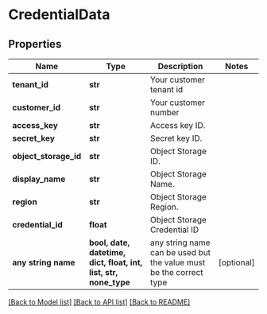 # CredentialData


## Properties
Name | Type | Description | Notes
------------ | ------------- | ------------- | -------------
**tenant_id** | **str** | Your customer tenant id | 
**customer_id** | **str** | Your customer number | 
**access_key** | **str** | Access key ID. | 
**secret_key** | **str** | Secret key ID. | 
**object_storage_id** | **str** | Object Storage ID. | 
**display_name** | **str** | Object Storage Name. | 
**region** | **str** | Object Storage Region. | 
**credential_id** | **float** | Object Storage Credential ID | 
**any string name** | **bool, date, datetime, dict, float, int, list, str, none_type** | any string name can be used but the value must be the correct type | [optional]

[[Back to Model list]](../README.md#documentation-for-models) [[Back to API list]](../README.md#documentation-for-api-endpoints) [[Back to README]](../README.md)


